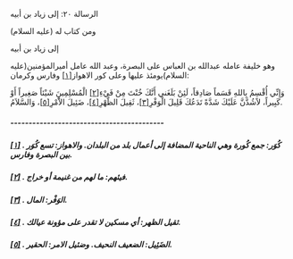   الرسالة  ٢٠: إلى زياد بن أبيه	

ومن كتاب له (عليه السلام)

إلى زياد بن أبيه

وهو خليفة عامله عبدالله بن العباس على البصرة، وعبد الله عامل أميرالمؤمنين(عليه السلام)يومئذ عليها وعلى كور الاهواز[[١\]](https://arabic.balaghah.net/node/684#_ftn1) وفارس وكرمان:

وَإِنِّي أُقْسِمُ بِاللهِ قَسَماً صَادِقاً، لَئِنْ بَلَغَني أَنَّكَ خُنْتَ مِنْ فَيْءِ[[٢\]](https://arabic.balaghah.net/node/684#_ftn2) الْمُسْلِمِينَ شَيْئاً صَغِيراً أَوْ كَبِيراً، لاََشُدَّنَّ عَلَيْكَ شَدَّةً تَدَعُكَ قَلِيلَ الْوَفْرِ[[٣\]](https://arabic.balaghah.net/node/684#_ftn3)، ثَقِيلَ الظَّهْرِ[[٤\]](https://arabic.balaghah.net/node/684#_ftn4)، ضَئِيلَ الاَْمْرِ[[٥\]](https://arabic.balaghah.net/node/684#_ftn5)، وَالسَّلاَمُ.

##### ------------------------------------------

##### [[١\]](https://arabic.balaghah.net/node/684#_ftnref1) . كُوَر: جمع كُورة وهي الناحية المضافة إلى أعمال بلد من البلدان. والاهواز: تسع كُوَر بين البصرة وفارس.

##### [[٢\]](https://arabic.balaghah.net/node/684#_ftnref2) . فيئهم: ما لهم من غنيمة أو خراج.

##### [[٣\]](https://arabic.balaghah.net/node/684#_ftnref3) . الوَفْر: المال.

##### [[٤\]](https://arabic.balaghah.net/node/684#_ftnref4) . ثقيل الظهر: أي مسكين لا تقدر على مؤونة عيالك.

##### [[٥\]](https://arabic.balaghah.net/node/684#_ftnref5) . الضَئِيل: الضعيف النحيف. وضئيل الامر: الحقير. 
